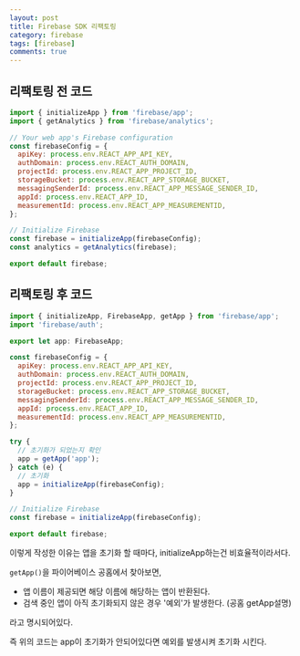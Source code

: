 ```yaml
---
layout: post
title: Firebase SDK 리팩토링
category: firebase
tags: [firebase]
comments: true
---
```


## 리팩토링 전 코드

```js
import { initializeApp } from 'firebase/app';
import { getAnalytics } from 'firebase/analytics';

// Your web app's Firebase configuration
const firebaseConfig = {
  apiKey: process.env.REACT_APP_API_KEY,
  authDomain: process.env.REACT_AUTH_DOMAIN,
  projectId: process.env.REACT_APP_PROJECT_ID,
  storageBucket: process.env.REACT_APP_STORAGE_BUCKET,
  messagingSenderId: process.env.REACT_APP_MESSAGE_SENDER_ID,
  appId: process.env.REACT_APP_ID,
  measurementId: process.env.REACT_APP_MEASUREMENTID,
};

// Initialize Firebase
const firebase = initializeApp(firebaseConfig);
const analytics = getAnalytics(firebase);

export default firebase;
```

## 리팩토링 후 코드

```js
import { initializeApp, FirebaseApp, getApp } from 'firebase/app';
import 'firebase/auth';

export let app: FirebaseApp;

const firebaseConfig = {
  apiKey: process.env.REACT_APP_API_KEY,
  authDomain: process.env.REACT_AUTH_DOMAIN,
  projectId: process.env.REACT_APP_PROJECT_ID,
  storageBucket: process.env.REACT_APP_STORAGE_BUCKET,
  messagingSenderId: process.env.REACT_APP_MESSAGE_SENDER_ID,
  appId: process.env.REACT_APP_ID,
  measurementId: process.env.REACT_APP_MEASUREMENTID,
};

try {
  // 초기화가 되었는지 확인
  app = getApp('app');
} catch (e) {
  // 초기화
  app = initializeApp(firebaseConfig);
}

// Initialize Firebase
const firebase = initializeApp(firebaseConfig);

export default firebase;
```

이렇게 작성한 이유는 앱을 초기화 할 때마다, initializeApp하는건 비효율적이라서다.<br/>

`getApp()`을 파이어베이스 공홈에서 찾아보면,<br/>

- 앱 이름이 제공되면 해당 이름에 해당하는 앱이 반환된다.
- 검색 중인 앱이 아직 초기화되지 않은 경우 '예외'가 발생한다. (공홈 getApp설명)<br/>

라고 명시되어있다.<br/>

즉 위의 코드는 app이 초기화가 안되어있다면 예외를 발생시켜 초기화 시킨다.
